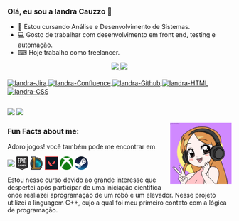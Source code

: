 ### Olá, eu sou a Iandra Cauzzo 👋

- 📕 Estou cursando Análise e Desenvolvimento de Sistemas.
- 💻 Gosto de trabalhar com desenvolvimento em front end, testing e automação.
- ⌨ Hoje trabalho como freelancer.


<div align="center">
 <a href="https://github.com/IandraRC/">

  <img height="180em" src="https://github-readme-stats.vercel.app/api?username=IandraRC&show_icons=true&theme=dracula&include_all_commits=true&count_private=true"/>
  <img height="180em" src="https://github-readme-stats.vercel.app/api/top-langs/?username=IandraRC&layout=compact&langs_count=7&theme=dracula"/>
</div>

<div style="display: inline_block"><br>
  <img align="center" alt="Iandra-Jira" height="30" width="40" src="https://cdn.jsdelivr.net/gh/devicons/devicon/icons/jira/jira-original-wordmark.svg"/>
  <img align="center" alt="Iandra-Confluence" height="30" width="40" src="https://cdn.jsdelivr.net/gh/devicons/devicon/icons/confluence/confluence-original-wordmark.svg"/>
  <img align="center" alt="Iandra-Github" height="30" width="40" src="https://cdn.jsdelivr.net/gh/devicons/devicon/icons/github/github-original-wordmark.svg"/>
  <img align="center" alt="Iandra-HTML" height="30" width="40" src="https://cdn.jsdelivr.net/gh/devicons/devicon/icons/html5/html5-plain-wordmark.svg"/>
  <img align="center" alt="Iandra-CSS" height="30" width="40" src="https://cdn.jsdelivr.net/gh/devicons/devicon/icons/css3/css3-plain-wordmark.svg"/>

 
  
 
 

##

</div> 
  <a href = "mailto:iandracauzzo1@gmail.com"><img src="https://img.shields.io/badge/-Gmail-%23333?style=for-the-badge&logo=gmail&logoColor=white" target="_blank"></a>
  <a href="https://linkedin.com/in/iandra-cauzzo-49368521b/" target="_blank"><img src="https://img.shields.io/badge/-LinkedIn-%230077B5?style=for-the-badge&logo=linkedin&logoColor=white" target="_blank"></a>
</div>

<img align="right" width="138" height="138" src="Ela.gif"></a>

### Fun Facts about me:
Adoro jogos! você também pode me encontrar em: 

<a href="https://discord.gg/NaXJ2KxU" target="blank"><img align="center" src="https://github.com/mishmanners/MishManners/blob/master/Game%20Icons/discord.png" height="30" /></a>
<a href="Mihocchin" target="blank"><img align="center" src="Epic.png" height="30" /></a> 
<a href="Mihocchin" target="blank"><img align="center" src="LoL.png" height="30" /></a>
<a href="Mihocchin" target="blank"><img align="center" src="https://github.com/IandraRC/IandraRC/blob/main/imagem_2022-08-30_223041025.png" height="30" /></a>
<a href="Mihocchin" target="blank"><img align="center" src="Xbox.png" height="30" /></a> 
<a href="Mihocchin" target="blank"><img align="center" src="Steam.png" height="30" /></a>


Estou nesse curso devido ao grande interesse que despertei após participar de uma iniciação científica onde realiazei aprogramação de um robô e um elevador. Nesse projeto utilizei a linguagem C++, cujo a qual foi meu primeiro contato com a lógica de programação.


 
